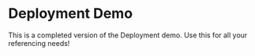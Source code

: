 # Deployment Demo

This is a completed version of the Deployment demo. Use this for all your referencing needs!